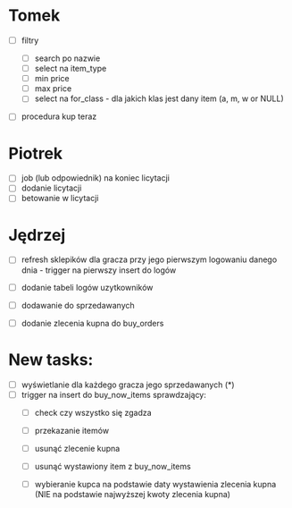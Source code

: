 # Tomek
- [ ] filtry
  - [ ] search po nazwie
  - [ ] select na item_type
  - [ ] min price
  - [ ] max price
  - [ ] select na for_class - dla jakich klas jest dany item (a, m, w or NULL)
- [ ] procedura kup teraz


# Piotrek
- [ ] job (lub odpowiednik) na koniec licytacji
- [ ] dodanie licytacji
- [ ] betowanie w licytacji

# Jędrzej
- [ ] refresh sklepików dla gracza przy jego pierwszym logowaniu danego dnia - trigger na pierwszy insert do logów 
- [ ] dodanie tabeli logów uzytkowników
- [ ] dodawanie do sprzedawanych
- [ ] dodanie zlecenia kupna do buy_orders




# New tasks:
- [ ] wyświetlanie dla każdego gracza jego sprzedawanych (*)
- [ ] trigger na insert do buy_now_items sprawdzający:
  - [ ] check czy wszystko się zgadza
  - [ ] przekazanie itemów
  - [ ] usunąć zlecenie kupna
  - [ ] usunąć wystawiony item z buy_now_items
  - [ ] wybieranie kupca na podstawie daty wystawienia zlecenia kupna (NIE na podstawie najwyższej kwoty zlecenia kupna)


